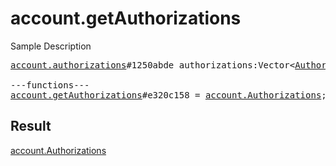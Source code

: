 # account.getAuthorizations

Sample Description

<pre>
<a href="../constructor/account.authorizations">account.authorizations</a>#1250abde authorizations:Vector&lt;<a href="../type/Authorization.md">Authorization</a>&gt; = <a href="../type/account.Authorizations.md">account.Authorizations</a>;

---functions---
<a href="../method/account.getAuthorizations.md">account.getAuthorizations</a>#e320c158 = <a href="../type/account.Authorizations.md">account.Authorizations</a>;</pre>

## Result

<a href="../type/account.Authorizations.md">account.Authorizations</a>

